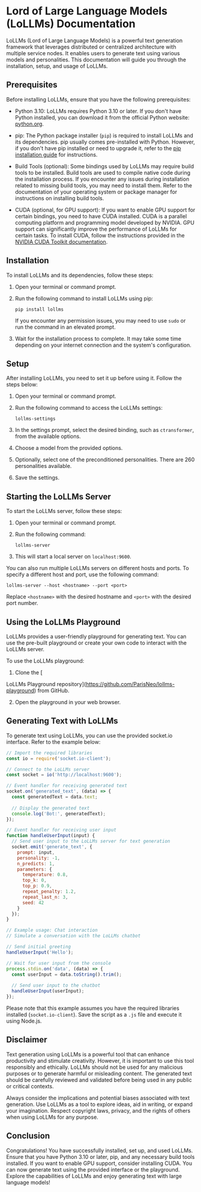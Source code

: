 # Lord of Large Language Models (LoLLMs) Documentation

LoLLMs (Lord of Large Language Models) is a powerful text generation framework that leverages distributed or centralized architecture with multiple service nodes. It enables users to generate text using various models and personalities. This documentation will guide you through the installation, setup, and usage of LoLLMs.

## Prerequisites

Before installing LoLLMs, ensure that you have the following prerequisites:

- Python 3.10: LoLLMs requires Python 3.10 or later. If you don't have Python installed, you can download it from the official Python website: [python.org](https://www.python.org/downloads/).

- pip: The Python package installer (`pip`) is required to install LoLLMs and its dependencies. pip usually comes pre-installed with Python. However, if you don't have pip installed or need to upgrade it, refer to the [pip installation guide](https://pip.pypa.io/en/stable/installing/) for instructions.

- Build Tools (optional): Some bindings used by LoLLMs may require build tools to be installed. Build tools are used to compile native code during the installation process. If you encounter any issues during installation related to missing build tools, you may need to install them. Refer to the documentation of your operating system or package manager for instructions on installing build tools.

- CUDA (optional, for GPU support): If you want to enable GPU support for certain bindings, you need to have CUDA installed. CUDA is a parallel computing platform and programming model developed by NVIDIA. GPU support can significantly improve the performance of LoLLMs for certain tasks. To install CUDA, follow the instructions provided in the [NVIDIA CUDA Toolkit documentation](https://docs.nvidia.com/cuda/).

## Installation

To install LoLLMs and its dependencies, follow these steps:

1. Open your terminal or command prompt.

2. Run the following command to install LoLLMs using pip:

   ```shell
   pip install lollms
   ```

   If you encounter any permission issues, you may need to use `sudo` or run the command in an elevated prompt.

3. Wait for the installation process to complete. It may take some time depending on your internet connection and the system's configuration.

## Setup

After installing LoLLMs, you need to set it up before using it. Follow the steps below:

1. Open your terminal or command prompt.

2. Run the following command to access the LoLLMs settings:

   ```shell
   lollms-settings
   ```

3. In the settings prompt, select the desired binding, such as `ctransformer`, from the available options.

4. Choose a model from the provided options.

5. Optionally, select one of the preconditioned personalities. There are 260 personalities available.

6. Save the settings.

## Starting the LoLLMs Server

To start the LoLLMs server, follow these steps:

1. Open your terminal or command prompt.

2. Run the following command:

   ```shell
   lollms-server
   ```

3. This will start a local server on `localhost:9600`.

You can also run multiple LoLLMs servers on different hosts and ports. To specify a different host and port, use the following command:

```shell
lollms-server --host <hostname> --port <port>
```

Replace `<hostname>` with the desired hostname and `<port>` with the desired port number.

## Using the LoLLMs Playground

LoLLMs provides a user-friendly playground for generating text. You can use the pre-built playground or create your own code to interact with the LoLLMs server.

To use the LoLLMs playground:

1. Clone the [

LoLLMs Playground repository](https://github.com/ParisNeo/lollms-playground) from GitHub.

2. Open the playground in your web browser.

## Generating Text with LoLLMs

To generate text using LoLLMs, you can use the provided socket.io interface. Refer to the example below:

```javascript
// Import the required libraries
const io = require('socket.io-client');

// Connect to the LoLLMs server
const socket = io('http://localhost:9600');

// Event handler for receiving generated text
socket.on('generated_text', (data) => {
  const generatedText = data.text;
  
  // Display the generated text
  console.log('Bot:', generatedText);
});

// Event handler for receiving user input
function handleUserInput(input) {
  // Send user input to the LoLLMs server for text generation
  socket.emit('generate_text', {
    prompt: input,
    personality: -1,
    n_predicts: 1,
    parameters: {
      temperature: 0.8,
      top_k: 0,
      top_p: 0.9,
      repeat_penalty: 1.2,
      repeat_last_n: 3,
      seed: 42
    }
  });
}

// Example usage: Chat interaction
// Simulate a conversation with the LoLLMs chatbot

// Send initial greeting
handleUserInput('Hello');

// Wait for user input from the console
process.stdin.on('data', (data) => {
  const userInput = data.toString().trim();
  
  // Send user input to the chatbot
  handleUserInput(userInput);
});
```

Please note that this example assumes you have the required libraries installed (`socket.io-client`). Save the script as a `.js` file and execute it using Node.js.

## Disclaimer

Text generation using LoLLMs is a powerful tool that can enhance productivity and stimulate creativity. However, it is important to use this tool responsibly and ethically. LoLLMs should not be used for any malicious purposes or to generate harmful or misleading content. The generated text should be carefully reviewed and validated before being used in any public or critical contexts.

Always consider the implications and potential biases associated with text generation. Use LoLLMs as a tool to explore ideas, aid in writing, or expand your imagination. Respect copyright laws, privacy, and the rights of others when using LoLLMs for any purpose.

## Conclusion

Congratulations! You have successfully installed, set up, and used LoLLMs. Ensure that you have Python 3.10 or later, pip, and any necessary build tools installed. If you want to enable GPU support, consider installing CUDA. You can now generate text using the provided interface or the playground. Explore the capabilities of LoLLMs and enjoy generating text with large language models!
